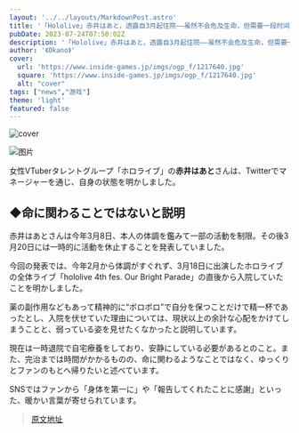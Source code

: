 ```yaml
---
layout: '../../layouts/MarkdownPost.astro'
title: '「Hololive」赤井はあと，透露自3月起住院——虽然不会危及生命，但需要一段时间才能完全康复'
pubDate: 2023-07-24T07:50:02Z
description: '「Hololive」赤井はあと，透露自3月起住院——虽然不会危及生命，但需要一段时间才能完全康复'
author: '《Okano》'
cover:
  url: 'https://www.inside-games.jp/imgs/ogp_f/1217640.jpg'
  square: 'https://www.inside-games.jp/imgs/ogp_f/1217640.jpg'
  alt: "cover"
tags: ["news","游戏"]
theme: 'light'
featured: false
---
```


![cover](https://www.inside-games.jp/imgs/ogp_f/1217640.jpg)

![图片](https://www.inside-games.jp)

女性VTuberタレントグループ「ホロライブ」の**赤井はあと**さんは、Twitterでマネージャーを通じ、自身の状態を明かしました。

## ◆命に関わることではないと説明

赤井はあとさんは今年3月8日、本人の体調を鑑みて一部の活動を制限。その後3月20日には一時的に活動を休止することを発表していました。

今回の発表では、今年2月から体調がすぐれず、3月18日に出演したホロライブの全体ライブ「hololive 4th fes. Our Bright Parade」の直後から入院していたことを明かしました。

薬の副作用などもあって精神的に“ボロボロ”で自分を保つことだけで精一杯であったとし、入院を伏せていた理由については、現状以上の余計な心配をかけてしまうことと、弱っている姿を見せたくなかったと説明しています。

現在は一時退院で自宅療養をしており、安静にしている必要があるとのこと。また、完治までは時間がかかるものの、命に関わるようなことではなく、ゆっくりとファンのもとへ帰りたいと述べています。

SNSではファンから「身体を第一に」や「報告してくれたことに感謝」といった、暖かい言葉が寄せられています。

>[原文地址](https://www.inside-games.jp/article/2023/07/24/147369.html)  
